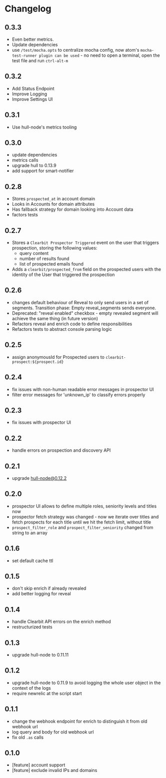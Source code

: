 # Changelog

## 0.3.3
- Even better metrics.
- Update dependencies
- use `/test/mocha.opts` to centralize mocha config, now atom's `mocha-test-runner plugin can be used` - no need to open a terminal, open the test file and run `ctrl-alt-m`

## 0.3.2
- Add Status Endpoint
- Improve Logging
- Improve Settings UI

## 0.3.1
- Use hull-node's metrics tooling

## 0.3.0
- update dependencies
- metrics calls
- upgrade hull to 0.13.9
- add support for smart-notifier

## 0.2.8
- Stores `prospected_at` in account domain
- Looks in Accounts for domain attributes
- Has fallback strategy for domain looking into Account data
- factors tests

## 0.2.7

- Stores a `Clearbit Prospector Triggered` event on the user that triggers prospection, storing the following values:
  + query content
  + number of results found
  + list of prospected emails found
- Adds a `clearbit/prospected_from` field on the prospected users with the identity of the User that triggered the prospection


## 0.2.6

- changes default behaviour of Reveal to only send users in a set of segments. Transition phase: Empty reveal_segments sends everyone.
- Deprecated: "reveal enabled" checkbox - empty revealed segment will achieve the same thing (in future version)
- Refactors reveal and enrich code to define responsibilities
- Refactors tests to abstract console parsing logic

## 0.2.5

- assign anonymousId for Prospected users to `clearbit-prospect:${prospect.id}`

## 0.2.4

- fix issues with non-human readable error messages in prospector UI
- filter error messages for 'unknown_ip' to classify errors properly

## 0.2.3

- fix issues with prospector UI

## 0.2.2

- handle errors on prospection and discovery API

## 0.2.1

- upgrade hull-node@0.12.2

## 0.2.0

- prospector UI allows to define multiple roles, seniority levels and titles now
- prospector fetch strategy was changed - now we iterate over titles and fetch prospects for each title until we hit the fetch limit, without title
- `prospect_filter_role` and `prospect_filter_seniority` changed from string to an array

## 0.1.6

- set default cache ttl

## 0.1.5

- don't skip enrich if already revealed
- add better logging for reveal

## 0.1.4

- handle Clearbit API errors on the enrich method
- restructurized tests

## 0.1.3

- upgrade hull-node to 0.11.11

## 0.1.2

- upgrade hull-node to 0.11.9 to avoid logging the whole user object in the context of the logs
- require newrelic at the script start

## 0.1.1

- change the webhook endpoint for enrich to distinguish it from old webhook url
- log query and body for old webhook url
- fix old `.as` calls

## 0.1.0

- [feature] account support
- [feature] exclude invalid IPs and domains
